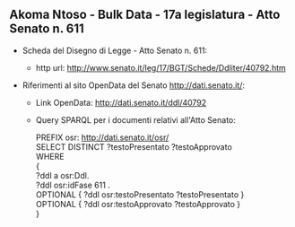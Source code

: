 ## Akoma Ntoso - Bulk Data - 17a legislatura - Atto Senato n. 611 ##

* Scheda del Disegno di Legge - Atto Senato n. 611:
	* http url: http://www.senato.it/leg/17/BGT/Schede/Ddliter/40792.htm

* Riferimenti al sito OpenData del Senato http://dati.senato.it/:
	* Link OpenData: http://dati.senato.it/ddl/40792
	* Query SPARQL per i documenti relativi all'Atto Senato:

        PREFIX osr: <http://dati.senato.it/osr/>  
		SELECT DISTINCT ?testoPresentato ?testoApprovato  
		WHERE  
		{  
		    ?ddl a osr:Ddl.  
		    ?ddl osr:idFase 611 .  
		    OPTIONAL { ?ddl osr:testoPresentato ?testoPresentato }  
		    OPTIONAL { ?ddl osr:testoApprovato ?testoApprovato }  
		}
		
